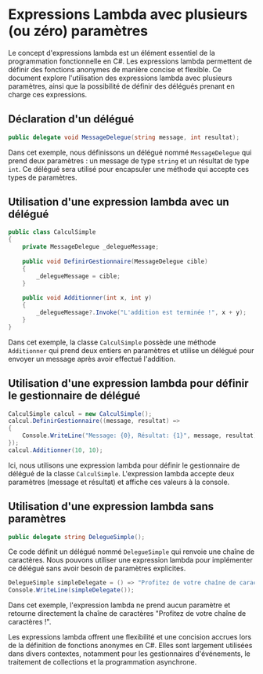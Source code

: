 # Expressions Lambda avec plusieurs (ou zéro) paramètres

Le concept d'expressions lambda est un élément essentiel de la programmation fonctionnelle en C#. Les expressions lambda permettent de définir des fonctions anonymes de manière concise et flexible. Ce document explore l'utilisation des expressions lambda avec plusieurs paramètres, ainsi que la possibilité de définir des délégués prenant en charge ces expressions.

## Déclaration d'un délégué

```csharp
public delegate void MessageDelegue(string message, int resultat);
```

Dans cet exemple, nous définissons un délégué nommé `MessageDelegue` qui prend deux paramètres : un message de type `string` et un résultat de type `int`. Ce délégué sera utilisé pour encapsuler une méthode qui accepte ces types de paramètres.

## Utilisation d'une expression lambda avec un délégué

```csharp
public class CalculSimple
{
    private MessageDelegue _delegueMessage;
    
    public void DefinirGestionnaire(MessageDelegue cible)
    {
        _delegueMessage = cible;
    }
    
    public void Additionner(int x, int y)
    {
        _delegueMessage?.Invoke("L'addition est terminée !", x + y);
    }
}
```

Dans cet exemple, la classe `CalculSimple` possède une méthode `Additionner` qui prend deux entiers en paramètres et utilise un délégué pour envoyer un message après avoir effectué l'addition.

## Utilisation d'une expression lambda pour définir le gestionnaire de délégué

```csharp
CalculSimple calcul = new CalculSimple();
calcul.DefinirGestionnaire((message, resultat) =>
{
    Console.WriteLine("Message: {0}, Résultat: {1}", message, resultat);
});
calcul.Additionner(10, 10);
```

Ici, nous utilisons une expression lambda pour définir le gestionnaire de délégué de la classe `CalculSimple`. L'expression lambda accepte deux paramètres (message et résultat) et affiche ces valeurs à la console.

## Utilisation d'une expression lambda sans paramètres

```csharp
public delegate string DelegueSimple();
```

Ce code définit un délégué nommé `DelegueSimple` qui renvoie une chaîne de caractères. Nous pouvons utiliser une expression lambda pour implémenter ce délégué sans avoir besoin de paramètres explicites.

```csharp
DelegueSimple simpleDelegate = () => "Profitez de votre chaîne de caractères !";
Console.WriteLine(simpleDelegate());
```

Dans cet exemple, l'expression lambda ne prend aucun paramètre et retourne directement la chaîne de caractères "Profitez de votre chaîne de caractères !".

Les expressions lambda offrent une flexibilité et une concision accrues lors de la définition de fonctions anonymes en C#. Elles sont largement utilisées dans divers contextes, notamment pour les gestionnaires d'événements, le traitement de collections et la programmation asynchrone.
